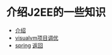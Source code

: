 # 介绍J2EE的一些知识

* [介绍](readme.md)
* [visualvm项目调优](install_jvisualvm.md)
* [spring](spring/readme.md)
[返回](/readme.md)
